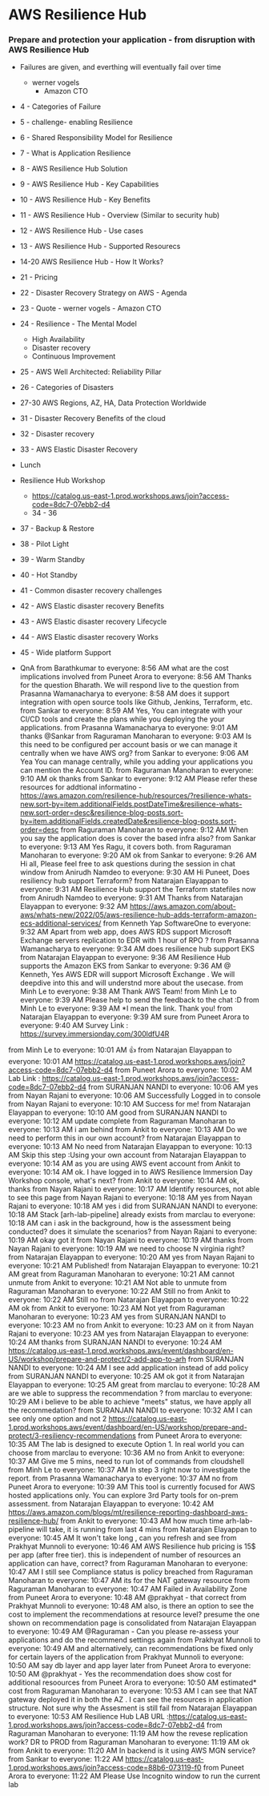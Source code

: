 # AWS Resilience Hub

### Prepare and protection your application - from disruption with AWS Resilience Hub

- Failures are given, and everthing will eventually fail over time
  - werner vogels
    - Amazon CTO

- 4 - Categories of Failure

- 5 - challenge- enabling Resilience

- 6 - Shared Responsibility Model for Resilience

- 7 - What is Application Resilience

- 8 - AWS Resilience Hub Solution

- 9 - AWS Resilience Hub - Key Capabilities

- 10 - AWS Resilience Hub - Key Benefits

- 11 - AWS Resilience Hub - Overview (Similar to security hub)

- 12 - AWS Resilience Hub - Use cases

- 13 - AWS Resilience Hub - Supported Resourecs

- 14-20 AWS Resilience Hub - How It Works?

- 21 - Pricing

- 22 - Disaster Recovery Strategy on AWS - Agenda

- 23 - Quote - werner vogels - Amazon CTO

- 24 - Resilience - The Mental Model
  - High Availability
  - Disaster recovery
  - Continuous Improvement

- 25 - AWS Well Architected: Reliability Pillar

- 26 - Categories of Disasters

- 27-30 AWS Regions, AZ, HA, Data Protection Worldwide

- 31 - Disaster Recovery Benefits of the cloud

- 32 - Disaster recovery

- 33 - AWS Elastic Disaster Recovery

- Lunch

- Resilience Hub Workshop
  - https://catalog.us-east-1.prod.workshops.aws/join?access-code=8dc7-07ebb2-d4
  - 34 - 36

- 37 - Backup & Restore
- 38 - Pilot Light
- 39 - Warm Standby
- 40 - Hot Standby
- 41 - Common disaster recovery challenges
- 42 - AWS Elastic disaster recovery Benefits
- 43 - AWS Elastic disaster recovery Lifecycle
- 44 - AWS Elastic disaster recovery Works
- 45 - Wide platform Support

- QnA
from Barathkumar to everyone:    8:56 AM
what are the cost implications involved
from Puneet Arora to everyone:    8:56 AM
Thanks for the question Bharath. We will respond live to the question
from Prasanna Wamanacharya to everyone:    8:58 AM
does it support integration with open source tools like Github, Jenkins, Terraform, etc.
from Sankar to everyone:    8:59 AM
Yes, You can integrate with your CI/CD tools and create the plans while you deploying the your applications. 
from Prasanna Wamanacharya to everyone:    9:01 AM
thanks @Sankar
from Raguraman Manoharan to everyone:    9:03 AM
Is this need to be configured per account basis or we can manage it centrally when we have AWS org?
from Sankar to everyone:    9:06 AM
Yea You can manage centrally, while you adding your applications you can mention the Account ID.
from Raguraman Manoharan to everyone:    9:10 AM
ok thanks
from Sankar to everyone:    9:12 AM
Please refer these resources for addtional informatino - https://aws.amazon.com/resilience-hub/resources/?resilience-whats-new.sort-by=item.additionalFields.postDateTime&resilience-whats-new.sort-order=desc&resilience-blog-posts.sort-by=item.additionalFields.createdDate&resilience-blog-posts.sort-order=desc 
from Raguraman Manoharan to everyone:    9:12 AM
When you say the application does is cover the based infra also?
from Sankar to everyone:    9:13 AM
Yes Ragu, it covers both. 
from Raguraman Manoharan to everyone:    9:20 AM
ok
from Sankar to everyone:    9:26 AM
Hi all, Please feel free to ask questions during the session in chat window
from Anirudh Namdeo to everyone:    9:30 AM
Hi Puneet, Does resiliency hub support Terraform?
from Natarajan Elayappan to everyone:    9:31 AM
Resilience Hub support the Terraform statefiles now 
from Anirudh Namdeo to everyone:    9:31 AM
Thanks
from Natarajan Elayappan to everyone:    9:32 AM
https://aws.amazon.com/about-aws/whats-new/2022/05/aws-resilience-hub-adds-terraform-amazon-ecs-additional-services/
from Kenneth Yap SoftwareOne to everyone:    9:32 AM
Apart from web app, does AWS RDS  support Microsoft Exchange servers replication to EDR with 1 hour of RPO ? 
from Prasanna Wamanacharya to everyone:    9:34 AM
does resilience hub support EKS
from Natarajan Elayappan to everyone:    9:36 AM
Resilience Hub supports the Amazon EKS
from Sankar to everyone:    9:36 AM
@ Kenneth, Yes AWS EDR will support Microsoft Exchange . We will deepdive into this and will understnd more about the usecase. 
from Minh Le to everyone:    9:38 AM
Thank AWS Team!
from Minh Le to everyone:    9:39 AM
Please help to send the feedback to the chat :D 
from Minh Le to everyone:    9:39 AM
*I mean the link. Thank you!
from Natarajan Elayappan to everyone:    9:39 AM
sure
from Puneet Arora to everyone:    9:40 AM
Survey Link : https://survey.immersionday.com/300ldfU4R

from Minh Le to everyone:    10:01 AM
:+1:
from Natarajan Elayappan to everyone:    10:01 AM
https://catalog.us-east-1.prod.workshops.aws/join?access-code=8dc7-07ebb2-d4
from Puneet Arora to everyone:    10:02 AM
Lab Link : https://catalog.us-east-1.prod.workshops.aws/join?access-code=8dc7-07ebb2-d4
from SURANJAN NANDI to everyone:    10:06 AM
yes
from Nayan Rajani to everyone:    10:06 AM
Successfully Logged in to console
from Nayan Rajani to everyone:    10:10 AM
Success for me!
from Natarajan Elayappan to everyone:    10:10 AM
good
from SURANJAN NANDI to everyone:    10:12 AM
update complete
from Raguraman Manoharan to everyone:    10:13 AM
i am behind
from Ankit to everyone:    10:13 AM
Do we need to perform this in our own account?
from Natarajan Elayappan to everyone:    10:13 AM
No need
from Natarajan Elayappan to everyone:    10:13 AM
Skip this step :Using your own account
from Natarajan Elayappan to everyone:    10:14 AM
as you are using AWS event account
from Ankit to everyone:    10:14 AM
ok. I have logged in to AWS Resilience Immersion Day Workshop console, what's next?
from Ankit to everyone:    10:14 AM
ok, thanks
from Nayan Rajani to everyone:    10:17 AM
Identify resources, not able to see this page
from Nayan Rajani to everyone:    10:18 AM
yes
from Nayan Rajani to everyone:    10:18 AM
yes i did
from SURANJAN NANDI to everyone:    10:18 AM
Stack [arh-lab-pipeline] already exists
from marclau to everyone:    10:18 AM
can i ask in the background, how is the assessment being conducted? does it simulate the scenarios?
from Nayan Rajani to everyone:    10:19 AM
okay got it
from Nayan Rajani to everyone:    10:19 AM
thanks
from Nayan Rajani to everyone:    10:19 AM
we need to choose N virginia right?
from Natarajan Elayappan to everyone:    10:20 AM
yes
from Nayan Rajani to everyone:    10:21 AM
Published!
from Natarajan Elayappan to everyone:    10:21 AM
great
from Raguraman Manoharan to everyone:    10:21 AM
cannot unmute
from Ankit to everyone:    10:21 AM
Not able to unmute
from Raguraman Manoharan to everyone:    10:22 AM
Still no
from Ankit to everyone:    10:22 AM
Still no
from Natarajan Elayappan to everyone:    10:22 AM
ok
from Ankit to everyone:    10:23 AM
Not yet
from Raguraman Manoharan to everyone:    10:23 AM
yes
from SURANJAN NANDI to everyone:    10:23 AM
no
from Ankit to everyone:    10:23 AM
on it
from Nayan Rajani to everyone:    10:23 AM
yes
from Natarajan Elayappan to everyone:    10:24 AM
thanks
from SURANJAN NANDI to everyone:    10:24 AM
https://catalog.us-east-1.prod.workshops.aws/event/dashboard/en-US/workshop/prepare-and-protect/2-add-app-to-arh 
from SURANJAN NANDI to everyone:    10:24 AM
I see add application instead of add policy
from SURANJAN NANDI to everyone:    10:25 AM
ok got it
from Natarajan Elayappan to everyone:    10:25 AM
great
from marclau to everyone:    10:28 AM
are we able to suppress the recommendation ?
from marclau to everyone:    10:29 AM
i believe to be able to achieve "meets" status, we have apply all the recommedation?
from SURANJAN NANDI to everyone:    10:32 AM
I can see only one option and not 2 https://catalog.us-east-1.prod.workshops.aws/event/dashboard/en-US/workshop/prepare-and-protect/3-resiliency-recommendations
from Puneet Arora to everyone:    10:35 AM
The lab is designed to execute Option 1. In real world you can choose
from marclau to everyone:    10:36 AM
no
from Ankit to everyone:    10:37 AM
Give me 5 mins, need to run lot of commands from cloudshell
from Minh Le to everyone:    10:37 AM
In step 3 right now to investigate the report.
from Prasanna Wamanacharya to everyone:    10:37 AM
no
from Puneet Arora to everyone:    10:39 AM
This tool is currently focused for AWS hosted applications only. You can explore 3rd Party tools for on-prem assessment.
from Natarajan Elayappan to everyone:    10:42 AM
https://aws.amazon.com/blogs/mt/resilience-reporting-dashboard-aws-resilience-hub/
from Ankit to everyone:    10:43 AM
how much time arh-lab-pipeline will take, it is running from last 4 mins
from Natarajan Elayappan to everyone:    10:45 AM
It won't take long , can you refresh and see
from Prakhyat Munnoli to everyone:    10:46 AM
AWS Resilience hub pricing is 15$ per app (after free tier). this is independent of number of resources an application can have, correct?
from Raguraman Manoharan to everyone:    10:47 AM
I still see Compliance status is policy breached
from Raguraman Manoharan to everyone:    10:47 AM
its for the NAT gateway resource
from Raguraman Manoharan to everyone:    10:47 AM
Failed in Availability Zone
from Puneet Arora to everyone:    10:48 AM
@prakhyat - that correct
from Prakhyat Munnoli to everyone:    10:48 AM
also, is there an option to see the cost to implement the recommendations at resource level? presume the one shown on recommendation page is consolidated
from Natarajan Elayappan to everyone:    10:49 AM
@Raguraman  - Can you please re-assess your applications  and do the recommend settings again
from Prakhyat Munnoli to everyone:    10:49 AM
and alternatively, can recommendations be fixed only for certain layers of the application
from Prakhyat Munnoli to everyone:    10:50 AM
say db layer and app layer later
from Puneet Arora to everyone:    10:50 AM
@prakhyat - Yes the recommendation does show cost for additional resoources 
from Puneet Arora to everyone:    10:50 AM
estimated* cost
from Raguraman Manoharan to everyone:    10:53 AM
I can see that NAT gateway deployed it in both the AZ . I can see the resources in application structure. Not sure why the Assesment is still fail
from Natarajan Elayappan to everyone:    10:53 AM
Resilience Hub LAB URL :https://catalog.us-east-1.prod.workshops.aws/join?access-code=8dc7-07ebb2-d4
from Raguraman Manoharan to everyone:    11:19 AM
how the revese replication work? DR to PROD
from Raguraman Manoharan to everyone:    11:19 AM
ok
from Ankit to everyone:    11:20 AM
In backend is it using AWS MGN service?
from Sankar to everyone:    11:22 AM
https://catalog.us-east-1.prod.workshops.aws/join?access-code=88b6-073119-f0
from Puneet Arora to everyone:    11:22 AM
Please Use Incognito window to run the current lab